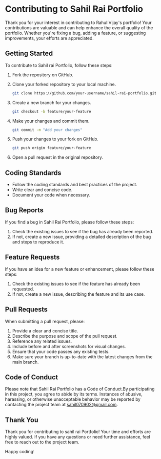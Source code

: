 # Contributing to Sahil Rai Portfolio

Thank you for your interest in contributing to Rahul Vijay's portfolio! Your contributions are valuable and can help enhance the overall quality of the portfolio. Whether you're fixing a bug, adding a feature, or suggesting improvements, your efforts are appreciated.

## Getting Started

To contribute to Sahil rai Portfolio, follow these steps:

1. Fork the repository on GitHub.
2. Clone your forked repository to your local machine.

   ```bash
   git clone https://github.com/your-username/sahil-rai-portfolio.git
   ```

3. Create a new branch for your changes.

   ```bash
   git checkout -b feature/your-feature
   ```

4. Make your changes and commit them.

   ```bash
   git commit -m "Add your changes"
   ```

5. Push your changes to your fork on GitHub.

   ```bash
   git push origin feature/your-feature
   ```

6. Open a pull request in the original repository.

## Coding Standards

- Follow the coding standards and best practices of the project.
- Write clear and concise code.
- Document your code when necessary.

## Bug Reports

If you find a bug in Sahil Rai Portfolio, please follow these steps:

1. Check the existing issues to see if the bug has already been reported.
2. If not, create a new issue, providing a detailed description of the bug and steps to reproduce it.

## Feature Requests

If you have an idea for a new feature or enhancement, please follow these steps:

1. Check the existing issues to see if the feature has already been requested.
2. If not, create a new issue, describing the feature and its use case.

## Pull Requests

When submitting a pull request, please:

1. Provide a clear and concise title.
2. Describe the purpose and scope of the pull request.
3. Reference any related issues.
4. Include before and after screenshots for visual changes.
5. Ensure that your code passes any existing tests.
6. Make sure your branch is up-to-date with the latest changes from the main branch.

## Code of Conduct

Please note that Sahil Rai Portfolio has a Code of Conduct.By participating in this project, you agree to abide by its terms. Instances of abusive, harassing, or otherwise unacceptable behavior may be reported by contacting the project team at sahil070902@gmail.com.

## Thank You

Thank you for contributing to sahil rai Portfolio! Your time and efforts are highly valued. If you have any questions or need further assistance, feel free to reach out to the project team.

Happy coding!
